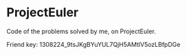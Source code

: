 # ProjectEuler

Code of the problems solved by me, on ProjectEuler.

Friend key:
1308224_9tsJKgBYuYUL7QjH5AMtlV5ozLBfpDGe
